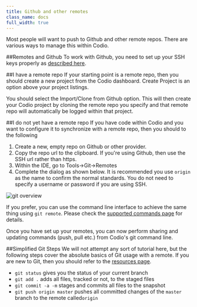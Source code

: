 ```yaml
---
title: Github and other remotes
class_name: docs
full_width: true
---
```


Most people will want to push to Github and other remote repos. There are various ways to manage this within Codio.

##Remotes and Github
To work with Github, you need to set up your SSH keys properly as [described here](/docs/settings-prefs/account-settings/public-key/).

##I have a remote repo
If your starting point is a remote repo, then you should create a new project from the Codio dashboard. Create Project is an option above your project listings.

You should select the Import/Clone from Github option. This will then create your Codio project by cloning the remote repo you specify and that remote repo will automatically be logged within that project.

##I do not yet have a remote repo
If you have code within Codio and you want to configure it to synchronize with a remote repo, then you should to the following

1. Create a new, empty repo on Github or other provider. 
2. Copy the repo url to the clipboard. If you're using Github, then use the SSH url rather than https.
2. Within the IDE, go to Tools->Git->Remotes
3. Complete the dialog as shown below. It is recommended you use `origin` as the name to confirm the normal standards. You do not need to specify a username or password if you are using SSH. 

![git overview](/img/docs/git-remotes.png)

If you prefer, you can use the command line interface to achieve the same thing using `git remote`. Please check the [supported commands page](/docs/git/supported) for details.

Once you have set up your remotes, you can now perform sharing and updating commands (push, pull etc.) from Codio's git command line.

##Simplified Git Steps
We will not attempt any sort of tutorial here, but the following steps cover the absolute basics of Git usage with a remote. If you are new to Git, then you should refer to the [resources page](/docs/git/resources).

- `git status` gives you the status of your current branch
- `git add .` adds all files, tracked or not, to the staged files
- `git commit -a -m` stages and commits all files to the snapshot
- `git push origin master` pushes all committed changes of the `master` branch to the remote called`origin`



